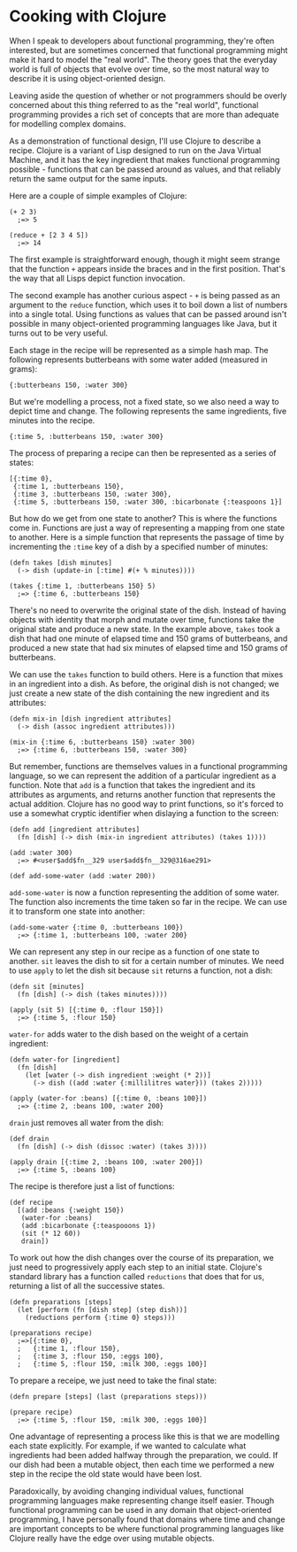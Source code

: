 Cooking with Clojure
====================

When I speak to developers about functional programming, they're often interested, but are
sometimes concerned that functional programming might make it hard to model the "real world".
The theory goes that the everyday world is full of objects that evolve over time, so the most
natural way to describe it is using object-oriented design. 

Leaving aside the question of whether or not programmers should be overly concerned about
this thing referred to as the "real world", functional programming provides a rich set of
concepts that are more than adequate for modelling complex domains. 

As a demonstration of functional design, I'll use Clojure to describe a recipe. Clojure is a
variant of Lisp designed to run on the Java Virtual Machine, and it has the key ingredient
that makes functional programming possible - functions that can be passed around as values, and
that reliably return the same output for the same inputs.

Here are a couple of simple examples of Clojure:

    (+ 2 3)
      ;=> 5

    (reduce + [2 3 4 5])
      ;=> 14 

The first example is straightforward enough, though it might seem strange that the function `+`
appears inside the braces and in the first position. That's the way that all Lisps depict
function invocation.

The second example has another curious aspect - `+` is being passed as an argument to the
`reduce` function, which uses it to boil down a list of numbers into a single total. Using
functions as values that can be passed around isn't possible in many object-oriented
programming languages like Java, but it turns out to be very useful. 

Each stage in the recipe will be represented as a simple hash map. The following represents
butterbeans with some water added (measured in grams):

    {:butterbeans 150, :water 300}

But we're modelling a process, not a fixed state, so we also need a way to depict time and
change. The following represents the same ingredients, five minutes into the recipe.

    {:time 5, :butterbeans 150, :water 300}

The process of preparing a recipe can then be represented as a series of states:

    [{:time 0},
     {:time 1, :butterbeans 150},
     {:time 3, :butterbeans 150, :water 300},
     {:time 5, :butterbeans 150, :water 300, :bicarbonate {:teaspoons 1}]

But how do we get from one state to another? This is where the functions come in. Functions are
just a way of representing a mapping from one state to another. Here is a simple function
that represents the passage of time by incrementing the `:time` key of a dish by a specified
number of minutes:  

    (defn takes [dish minutes]
      (-> dish (update-in [:time] #(+ % minutes))))

    (takes {:time 1, :butterbeans 150} 5)
      ;=> {:time 6, :butterbeans 150} 

There's no need to overwrite the original state of the dish. Instead of having objects with
identity that morph and mutate over time, functions take the original state and produce a new
state. In the example above, `takes` took a dish that had one minute of elapsed time and 150
grams of butterbeans, and produced a new state that had six minutes of elapsed time and 150
grams of butterbeans. 

We can use the `takes` function to build others. Here is a function that mixes in an
ingredient into a dish. As before, the original dish is not changed; we just create a new state
of the dish containing the new ingredient and its attributes:

    (defn mix-in [dish ingredient attributes]
      (-> dish (assoc ingredient attributes)))

    (mix-in {:time 6, :butterbeans 150} :water 300)
      ;=> {:time 6, :butterbeans 150, :water 300} 

But remember, functions are themselves values in a functional programming language, so we can
represent the addition of a particular ingredient as a function. Note that `add` is a function
that takes the ingredient and its attributes as arguments, and returns another function that
represents the actual addition. Clojure has no good way to print functions, so it's forced to
use a somewhat cryptic identifier when dislaying a function to the screen:

    (defn add [ingredient attributes]
      (fn [dish] (-> dish (mix-in ingredient attributes) (takes 1))))

    (add :water 300)
      ;=> #<user$add$fn__329 user$add$fn__329@316ae291>

    (def add-some-water (add :water 200)) 

`add-some-water` is now a function representing the addition of some water. The function also
increments the time taken so far in the recipe. We can use it to transform one state into
another:

    (add-some-water {:time 0, :butterbeans 100})
      ;=> {:time 1, :butterbeans 100, :water 200}

We can represent any step in our recipe as a function of one state to another. `sit` leaves
the dish to sit for a certain number of minutes. We need to use `apply` to let the dish sit
because `sit` returns a function, not a dish:

    (defn sit [minutes]
      (fn [dish] (-> dish (takes minutes))))

    (apply (sit 5) [{:time 0, :flour 150}])
      ;=> {:time 5, :flour 150}
    
`water-for` adds water to the dish based on the weight of a certain ingredient:

    (defn water-for [ingredient]
      (fn [dish]
        (let [water (-> dish ingredient :weight (* 2))]
          (-> dish ((add :water {:millilitres water})) (takes 2)))))

    (apply (water-for :beans) [{:time 0, :beans 100}])
      ;=> {:time 2, :beans 100, :water 200}
    
`drain` just removes all water from the dish:

    (def drain
      (fn [dish] (-> dish (dissoc :water) (takes 3))))

    (apply drain [{:time 2, :beans 100, :water 200}])
      ;=> {:time 5, :beans 100}
    
The recipe is therefore just a list of functions:

    (def recipe
      [(add :beans {:weight 150})
       (water-for :beans)
       (add :bicarbonate {:teaspooons 1})
       (sit (* 12 60))
       drain])

To work out how the dish changes over the course of its preparation, we just need to
progressively apply each step to an initial state. Clojure's standard library has a function
called `reductions` that does that for us, returning a list of all the successive states.

    (defn preparations [steps]
      (let [perform (fn [dish step] (step dish))]
        (reductions perform {:time 0} steps)))

    (preparations recipe)
      ;=>[{:time 0},
      ;   {:time 1, :flour 150},
      ;   {:time 3, :flour 150, :eggs 100},
      ;   {:time 5, :flour 150, :milk 300, :eggs 100}]

To prepare a receipe, we just need to take the final state:

    (defn prepare [steps] (last (preparations steps)))

    (prepare recipe)
      ;=> {:time 5, :flour 150, :milk 300, :eggs 100}]

One advantage of representing a process like this is that we are modelling each state
explicitly. For example, if we wanted to calculate what ingredients had been added halfway
through the preparation, we could. If our dish had been a mutable object, then each time
we performed a new step in the recipe the old state would have been lost.

Paradoxically, by avoiding changing individual values, functional programming languages make
representing change itself easier. Though functional programming can be used in any domain
that object-oriented programming, I have personally found that domains where time and change
are important concepts to be where functional programming languages like Clojure really have
the edge over using mutable objects.
